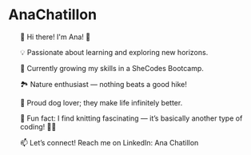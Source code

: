 # AnaChatillon
<ul>🤩 Hi there! I'm Ana! 👋</ul>
<ul>💡 Passionate about learning and exploring new horizons.</ul>
<ul>🌱 Currently growing my skills in a SheCodes Bootcamp.</ul>
<ul>🏞️ Nature enthusiast — nothing beats a good hike!</ul>
<ul>🐶 Proud dog lover; they make life infinitely better.</ul>
<ul>🧶 Fun fact: I find knitting fascinating — it’s basically another type of coding! 🤣🙈</ul>
<ul>📫 Let’s connect! Reach me on LinkedIn: Ana Chatillon</ul>


